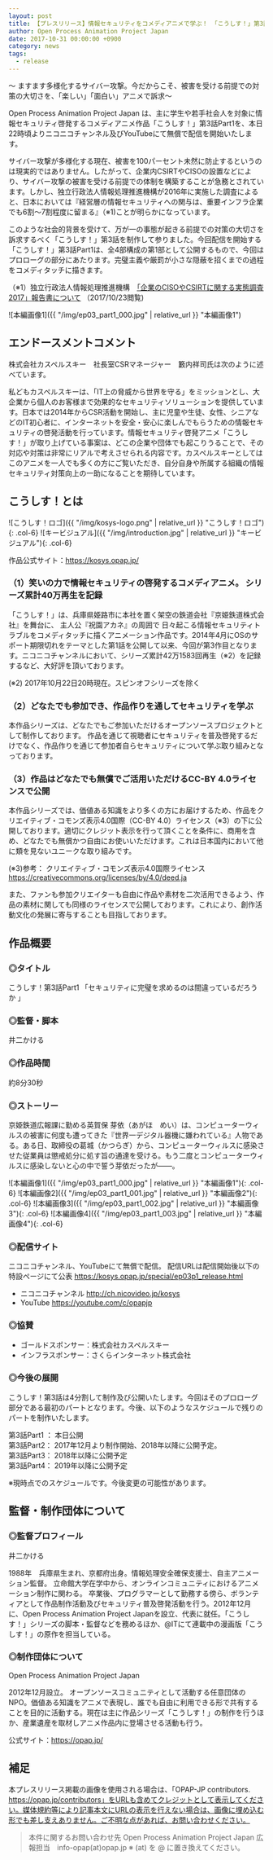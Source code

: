 ```yaml
---
layout: post
title: 【プレスリリース】情報セキュリティをコメディアニメで学ぶ！ 「こうしす！」第3話Part1を10月31日より無償で配信開始
author: Open Process Animation Project Japan
date: 2017-10-31 00:00:00 +0900
category: news
tags: 
  - release
---
```


<div class="slogan">
～ ますます多様化するサイバー攻撃。今だからこそ、被害を受ける前提での対策の大切さを、「楽しい」「面白い」アニメで訴求～
</div>

Open Process Animation Project Japan は、主に学生や若手社会人を対象に情報セキュリティ啓発するコメディアニメ作品「こうしす！」第3話Part1を、本日22時頃よりニコニコチャンネル及びYouTubeにて無償で配信を開始いたします。

サイバー攻撃が多様化する現在、被害を100パーセント未然に防止するというのは現実的ではありません。したがって、企業内CSIRTやCISOの設置などにより、サイバー攻撃の被害を受ける前提での体制を構築することが急務とされています。しかし、独立行政法人情報処理推進機構が2016年に実施した調査によると、日本においては『経営層の情報セキュリティへの関与は、重要インフラ企業でも6割～7割程度に留まる』（※1)ことが明らかになっています。

このような社会的背景を受けて、万が一の事態が起きる前提での対策の大切さを訴求するべく「こうしす！」第3話を制作して参りました。今回配信を開始する「こうしす！」第3話Part1は、全4部構成の第1部として公開するもので、今回はプロローグの部分にあたります。完璧主義や厳罰が小さな隠蔽を招くまでの過程をコメディタッチに描きます。




（※1）独立行政法人情報処理推進機構　[「企業のCISOやCSIRTに関する実態調査2017」報告書について](https://www.ipa.go.jp/security/fy29/reports/ciso-csirt/index.html)
（2017/10/23閲覧)

![本編画像1]({{ "/img/ep03_part1_000.jpg" | relative_url }} "本編画像1")

## エンドースメントコメント
株式会社カスペルスキー　社長室CSRマネージャー　籔内祥司氏は次のように述べています。

私どもカスペルスキーは、「IT上の脅威から世界を守る」をミッションとし、大企業から個人のお客様まで効果的なセキュリティソリューションを提供しています。日本では2014年からCSR活動を開始し、主に児童や生徒、女性、シニアなどのIT初心者に、インターネットを安全・安心に楽しんでもらうための情報セキュリティの啓発活動を行っています。情報セキュリティ啓発アニメ「こうしす！」が取り上げている事案は、どこの企業や団体でも起こりうることで、その対応や対策は非常にリアルで考えさせられる内容です。カスペルスキーとしてはこのアニメを一人でも多くの方にご覧いただき、自分自身や所属する組織の情報セキュリティ対策向上の一助になることを期待しています。


## こうしす！とは

<div class="row" markdown="1">
![こうしす！ロゴ]({{ "/img/kosys-logo.png" | relative_url }} "こうしす！ロゴ"){: .col-6}
![キービジュアル]({{ "/img/introduction.jpg" | relative_url }} "キービジュアル"){: .col-6}
</div>

作品公式サイト：<https://kosys.opap.jp/>

### （1）笑いの力で情報セキュリティの啓発するコメディアニメ。 シリーズ累計40万再生を記録

「こうしす！」は、兵庫県姫路市に本社を置く架空の鉄道会社『京姫鉄道株式会社』を舞台に、 主人公『祝園アカネ』の周囲で 日々起こる情報セキュリティトラブルをコメディタッチに描くアニメーション作品です。2014年4月にOSのサポート期限切れをテーマとした第1話を公開して以来、今回が第3作目となります。ニコニコチャンネルにおいて、シリーズ累計42万1583回再生（※2）を記録するなど、大好評を頂いております。

(※2) 2017年10月22日20時現在。スピンオフシリーズを除く

### （2）どなたでも参加でき、作品作りを通してセキュリティを学ぶ

本作品シリーズは、どなたでもご参加いただけるオープンソースプロジェクトとして制作しております。
作品を通じて視聴者にセキュリティを普及啓発するだけでなく、作品作りを通じて参加者自らセキュリティについて学ぶ取り組みとなっております。

### （3）作品はどなたでも無償でご活用いただけるCC-BY 4.0ライセンスで公開

本作品シリーズでは、価値ある知識をより多くの方にお届けするため、作品をクリエイティブ・コモンズ表示4.0国際（CC-BY 4.0）ライセンス（※3）の下に公開しております。適切にクレジット表示を行って頂くことを条件に、商用を含め、どなたでも無償かつ自由にお使いいただけます。これは日本国内において他に類を見ないユニークな取り組みです。

(※3)参考： クリエイティブ・コモンズ表示4.0国際ライセンス
<https://creativecommons.org/licenses/by/4.0/deed.ja>

また、ファンも参加クリエイターも自由に作品や素材を二次活用できるよう、作品の素材に関しても同様のライセンスで公開しております。これにより、創作活動文化の発展に寄与することも目指しております。

## 作品概要

### ◎タイトル
こうしす！第3話Part1
「セキュリティに完璧を求めるのは間違っているだろうか 」

### ◎監督・脚本
井二かける

### ◎作品時間
約8分30秒

### ◎ストーリー
京姫鉄道広報課に勤める英賀保 芽依（あがほ　めい）は、コンピューターウィルスの被害に何度も遭ってきた『世界一デジタル器機に嫌われている』人物である。ある日、取締役の葛城（かつらぎ）から、コンピューターウィルスに感染させた従業員は懲戒処分に処す旨の通達を受ける。もう二度とコンピューターウィルスに感染しないと心の中で誓う芽依だったが――。

<div class="row" markdown="1">
![本編画像1]({{ "/img/ep03_part1_000.jpg" | relative_url }} "本編画像1"){: .col-6}
![本編画像2]({{ "/img/ep03_part1_001.jpg" | relative_url }} "本編画像2"){: .col-6}
![本編画像3]({{ "/img/ep03_part1_002.jpg" | relative_url }} "本編画像3"){: .col-6}
![本編画像4]({{ "/img/ep03_part1_003.jpg" | relative_url }} "本編画像4"){: .col-6}
</div>

### ◎配信サイト
ニコニコチャンネル、YouTubeにて無償で配信。
配信URLは配信開始後以下の特設ページにて公表
<https://kosys.opap.jp/special/ep03p1_release.html>

* ニコニコチャンネル <http://ch.nicovideo.jp/kosys>
* YouTube <https://youtube.com/c/opapjp>


### ◎協賛
* ゴールドスポンサー：株式会社カスペルスキー
* インフラスポンサー：さくらインターネット株式会社

### ◎今後の展開
こうしす！第3話は4分割して制作及び公開いたします。今回はそのプロローグ部分である最初のパートとなります。今後、以下のようなスケジュールで残りのパートを制作いたします。

第3話Part1 ： 本日公開  
第3話Part2： 2017年12月より制作開始、2018年以降に公開予定。  
第3話Part3： 2018年以降に公開予定  
第3話Part4： 2019年以降に公開予定  

※現時点でのスケジュールです。今後変更の可能性があります。

## 監督・制作団体について

### ◎監督プロフィール
井二かける

1988年　兵庫県生まれ、京都府出身。情報処理安全確保支援士、自主アニメーション監督。 立命館大学在学中から、オンラインコミュニティにおけるアニメーション制作に関わる。 卒業後、プログラマーとして勤務する傍ら、ボランティアとして作品制作活動及びセキュリティ普及啓発活動を行う。2012年12月に、Open Process Animation Project Japanを設立、代表に就任。「こうしす！」シリーズの脚本・監督などを務めるほか、@ITにて連載中の漫画版「こうしす！」の原作を担当している。

### ◎制作団体について
Open Process Animation Project Japan

2012年12月設立。 オープンソースコミュニティとして活動する任意団体のNPO。価値ある知識をアニメで表現し、誰でも自由に利用できる形で共有することを目的に活動する。現在は主に作品シリーズ「こうしす！」の制作を行うほか、産業遺産を取材しアニメ作品内に登場させる活動も行う。

公式サイト：<https://opap.jp/>

## 補足
本プレスリリース掲載の画像を使用される場合は、「OPAP-JP contributors. https://opap.jp/contributors」をURLも含めてクレジットとして表示してください。媒体規約等により記事本文にURLの表示を行えない場合は、画像に埋め込む形でも差し支えありません。ご不明な点があれば、お問い合わせください。


<blockquote markdown="1">
本件に関するお問い合わせ先  
Open Process Animation Project Japan  
広報担当　info-opap(at)opap.jp ※ (at) を @ に置き換えてください。
</blockquote>
